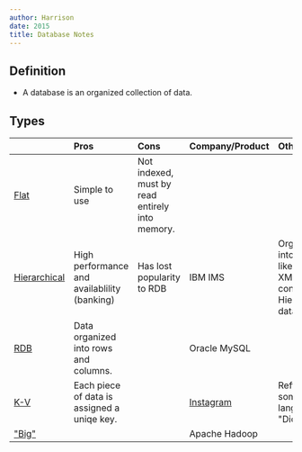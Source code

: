 ```yaml
---
author: Harrison
date: 2015
title: Database Notes
---
```


## Definition

* A database is an organized collection of data.

## Types

|                                                                           | Pros                                         | Cons                                            | Company/Product                                                                                                              | Other Info                                                                           |
|:--------------------------------------------------------------------------|:---------------------------------------------|:------------------------------------------------|:-----------------------------------------------------------------------------------------------------------------------------|:-------------------------------------------------------------------------------------|
| [Flat](https://en.wikipedia.org/wiki/Flat_file_database)                  | Simple to use                                | Not indexed, must by read entirely into memory. |                                                                                                                              |                                                                                      |
| [Hierarchical](https://en.wikipedia.org/wiki/Hierarchical_database_model) | High performance and availablility (banking) | Has lost popularity to RDB                      | IBM IMS                                                                                                                      | Organized into a tree-like structure. XML can be considered a Hierarchical database. |
| [RDB](https://en.wikipedia.org/wiki/Relational_database)                  | Data organized into rows and columns.        |                                                 | Oracle MySQL                                                                                                                 |                                                                                      |
| [K-V](https://en.wikipedia.org/wiki/Associative_array)                    | Each piece of data is assigned a uniqe key.  |                                                 | [Instagram](http://instagram-engineering.tumblr.com/post/12202313862/storing-hundreds-of-millions-of-simple-key-value-pairs) | Reffred to in some languges as "Dictionaries"                                        |
| ["Big"](https://en.wikipedia.org/wiki/Big_data)                           |                                              |                                                 | Apache Hadoop                                                                                                                |                                                                                      |
